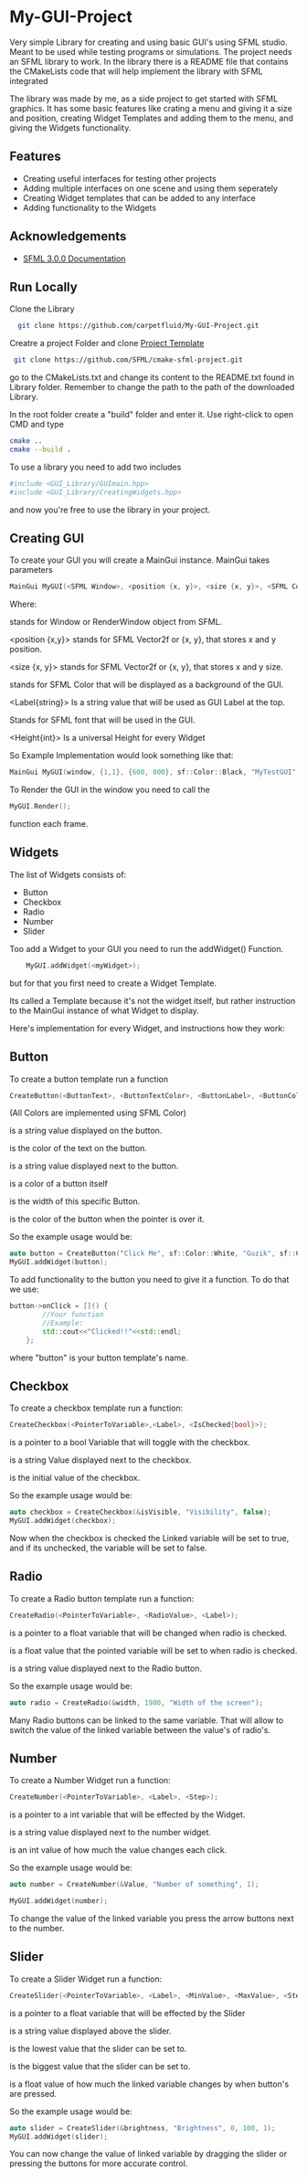 # My-GUI-Project
Very simple Library for creating and using basic GUI's using SFML studio. Meant to be used while testing programs or simulations.
The project needs an SFML library to work. In the library there is a README file that contains the CMakeLists code that will help implement the library with SFML integrated

The library was made by me, as a side project to get started with SFML graphics.
It has some basic features like crating a menu and giving it a size and position, creating Widget Templates and adding them to the menu, and giving the Widgets functionality.

## Features

- Creating useful interfaces for testing other projects
- Adding multiple interfaces on one scene and using them seperately
- Creating Widget templates that can be added to any interface
- Adding functionality to the Widgets


## Acknowledgements

 - [SFML 3.0.0 Documentation](https://www.sfml-dev.org/documentation/3.0.0/)





## Run Locally

Clone the Library

```bash
  git clone https://github.com/carpetfluid/My-GUI-Project.git
```
Creatre a project Folder and clone [Project Template](https://github.com/SFML/cmake-sfml-project)

```bash 
 git clone https://github.com/SFML/cmake-sfml-project.git
 ```
go to the CMakeLists.txt and change its content to the README.txt found in Library folder.
Remember to change the path to the path of the downloaded Library.

In the root folder create a "build" folder and enter it.
Use right-click to open CMD and type

```bash
cmake ..
cmake --build .
```

To use a library you need to add two includes

```bash
#include <GUI_Library/GUImain.hpp>
#include <GUI_Library/CreatingWidgets.hpp>
```

and now you're free to use the library in your project.


## Creating GUI
To create your GUI you will create a MainGui instance.
MainGui takes parameters
```C++
MainGui MyGUI(<SFML Window>, <position {x, y}>, <size {x, y}>, <SFML Color>, <Label {string}>, <SFML Font>, <Height{int}>)
```
Where:

<SFML Window> stands for Window or RenderWindow object from SFML.

<position {x,y}> stands for SFML Vector2f or {x, y}, that stores x and y position.

<size {x, y}> stands for SFML Vector2f or {x, y}, that stores x and y size.

<SFML Color> stands for SFML Color that will be displayed as a background of the GUI.

<Label{string}> Is a string value that will be used as GUI Label at the top.

<SFML font> Stands for SFML font that will be used in the GUI.

<Height{int}> Is a universal Height for every Widget


So Example Implementation would look something like that:
```C++
MainGui MyGUI(window, {1,1}, {600, 800}, sf::Color::Black, "MyTestGUI", ComicSans, 100);
```

To Render the GUI in the window you need to call the
```C++
MyGUI.Render();
```
function each frame.
## Widgets

The list of Widgets consists of:
- Button
- Checkbox
- Radio
- Number
- Slider

Too add a Widget to your GUI you need to run the addWidget() Function.

```C++
    MyGUI.addWidget(<myWidget>);
```

but for that you first need to create a Widget Template.

Its called a Template because it's not the widget itself, but rather instruction to the MainGui instance of what Widget to display.


Here's implementation for every Widget, and instructions how they work:

## Button
To create a button template run a function
```C++
CreateButton(<ButtonText>, <ButtonTextColor>, <ButtonLabel>, <ButtonColor>, <ButtonWidth>, <ButtonHoverColor>);
```
(All Colors are implemented using SFML Color)

<ButtoText> is a string value displayed on the button.

<ButtonTextColor> is the color of the text on the button.

<ButtonLabel> is a string value displayed next to the button.

<ButtonColor> is a color of a button itself

<ButtonWidth> is the width of this specific Button.

<ButtonHoverColor> is the color of the button when the pointer is over it.

So the example usage would be:
```C++
auto button = CreateButton("Click Me", sf::Color::White, "Guzik", sf::Color::Blue, 100, sf::Color::Red);
MyGUI.addWidget(button);
```

To add functionality to the button you need to give it a function.
To do that we use:
```C++
button->onClick = []() {
        //Your function
        //Example:
        std::cout<<"Clicked!!"<<std::endl;
    };
```
where "button" is your button template's name.

## Checkbox
To create a checkbox template run a function:
```C++
CreateCheckbox(<PointerToVariable>,<Label>, <IsChecked{bool}>);
```
<PointerToVariable> is a pointer to a bool Variable that will toggle with the checkbox.

<Label> is a string Value displayed next to the checkbox.

<IsChecked> is the initial value of the checkbox.

So the example usage would be:

```C++
auto checkbox = CreateCheckbox(&isVisible, "Visibility", false);
MyGUI.addWidget(checkbox);
```
Now when the checkbox is checked the Linked variable will be set to true, and if its unchecked, the variable will be set to false.
## Radio
To create a Radio button template run a function:
```C++
CreateRadio(<PointerToVariable>, <RadioValue>, <Label>);
```

<PointerToVariable> is a pointer to a float variable that will be changed when radio is checked.

<RadioValue> is a float value that the pointed variable will be set to when radio is checked.

<Label> is a string value displayed next to the Radio button.

So the example usage would be:
```C++
auto radio = CreateRadio(&width, 1980, "Width of the screen");
```

Many Radio buttons can be linked to the same variable. That will allow to switch the value of the linked variable between the value's of radio's.
## Number
To create a Number Widget run a function:
```C++
CreateNumber(<PointerToVariable>, <Label>, <Step>);
```

<PointerToVariable> is a pointer to a int variable that will be effected by the Widget.

<Label> is a string value displayed next to the number widget.

<Step> is an int value of how much the value changes each click.

So the example usage would be:
```C++
auto number = CreateNumber(&Value, "Number of something", 1); 

MyGUI.addWidget(number);
```
To change the value of the linked variable you press the arrow buttons next to the number.

## Slider
To create a Slider Widget run a function:

```C++
CreateSlider(<PointerToVariable>, <Label>, <MinValue>, <MaxValue>, <Step>);
```

<PointerToVariable> is a pointer to a float variable that will be effected by the Slider

<Label> is a string value displayed above the slider.

<MinValue> is the lowest value that the slider can be set to.

<MaxValue> is the biggest value that the slider can be set to.

<Step> is a float value of how much the linked variable changes by when button's are pressed.

So the example usage would be:

```C++
auto slider = CreateSlider(&brightness, "Brightness", 0, 100, 1);
MyGUI.addWidget(slider);
```

You can now change the value of linked variable by dragging the slider or pressing the buttons for more accurate control.
